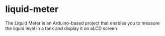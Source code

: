 # liquid-meter
The Liquid Meter is an Arduino-based project that enables you to measure the liquid level in a tank and display it on aLCD screen
